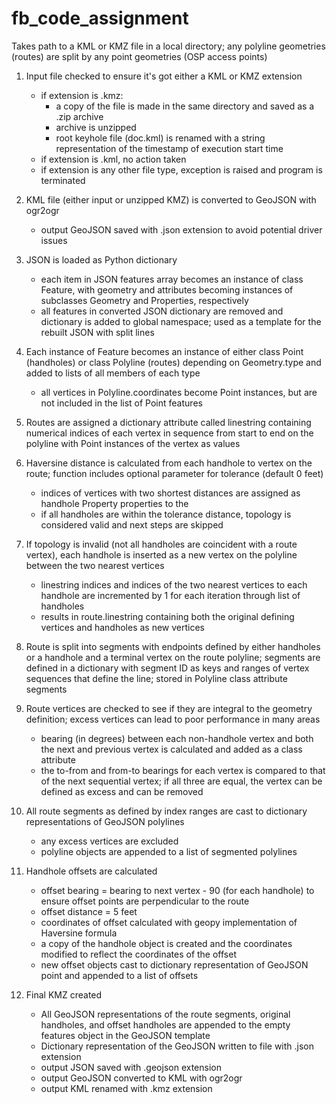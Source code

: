 # fb_code_assignment

Takes path to a KML or KMZ file in a local directory; any polyline geometries (routes) are
split by any point geometries (OSP access points)

1. Input file checked to ensure it's got either a KML or KMZ extension
    * if extension is .kmz:
        * a copy of the file is made in the same directory and saved as a .zip archive
        * archive is unzipped
        * root keyhole file (doc.kml) is renamed with a string representation of the
        timestamp of execution start time
    * if extension is .kml, no action taken
    * if extension is any other file type, exception is raised and program is terminated

2. KML file (either input or unzipped KMZ) is converted to GeoJSON with ogr2ogr
    * output GeoJSON saved with .json extension to avoid potential driver issues

3. JSON is loaded as Python dictionary
    * each item in JSON features array becomes an instance of class Feature, with geometry and attributes
    becoming instances of subclasses Geometry and Properties, respectively
    * all features in converted JSON dictionary are removed and dictionary is added to global namespace; used as a template for the rebuilt JSON with split lines

4. Each instance of Feature becomes an instance of either class Point (handholes) or class Polyline (routes) depending on Geometry.type and added to lists of all members of each type
    * all vertices in Polyline.coordinates become Point instances, but are not included in the list of Point features

5. Routes are assigned a dictionary attribute called linestring containing numerical indices of each vertex in sequence from start to end on the polyline with Point instances of the vertex as values

6. Haversine distance is calculated from each handhole to vertex on the route; function includes optional parameter for tolerance (default 0 feet)
    * indices of vertices with two shortest distances are assigned as handhole Property properties to the 
    * if all handholes are within the tolerance distance, topology is considered valid and next steps are skipped

7. If topology is invalid (not all handholes are coincident with a route vertex), each handhole is inserted as a new vertex on the polyline between the two nearest vertices
    * linestring indices and indices of the two nearest vertices to each handhole are incremented by 1 for each iteration through list of handholes
    * results in route.linestring containing both the original defining vertices and handholes as new vertices

8. Route is split into segments with endpoints defined by either handholes or a handhole and a terminal vertex on the route polyline; segments are defined in a dictionary with segment ID as keys and ranges of vertex sequences that define the line; stored in Polyline class attribute segments 

9. Route vertices are checked to see if they are integral to the geometry definition; excess vertices can lead to poor performance in many areas
    * bearing (in degrees) between each non-handhole vertex and both the next and previous vertex is calculated and added as a class attribute
    * the to-from and from-to bearings for each vertex is compared to that of the next sequential vertex; if all three are equal, the vertex can be defined as excess and can be removed

10. All route segments as defined by index ranges are cast to dictionary representations of GeoJSON polylines
    * any excess vertices are excluded
    * polyline objects are appended to a list of segmented polylines


11. Handhole offsets are calculated
    * offset bearing = bearing to next vertex - 90 (for each handhole) to ensure offset points are perpendicular to the route
    * offset distance = 5 feet
    * coordinates of offset calculated with geopy implementation of Haversine formula
    * a copy of the handhole object is created and the coordinates modified to reflect the coordinates of the offset
    * new offset objects cast to dictionary representation of GeoJSON point and appended to a list of offsets

11. Final KMZ created
    * All GeoJSON representations of the route segments, original handholes, and offset handholes are appended to the empty features object in the GeoJSON template 
    * Dictionary representation of the GeoJSON written to file with .json extension
    * output JSON saved with .geojson extension
    * output GeoJSON converted to KML with ogr2ogr
    * output KML renamed with .kmz extension


